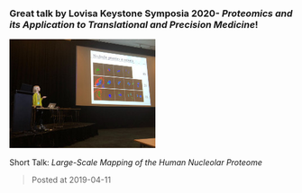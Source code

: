 ### Great talk by Lovisa Keystone Symposia 2020- *Proteomics and its Application to Translational and Precision Medicine*!
![image](./images/news_20190411.jpg)

Short Talk: *Large-Scale Mapping of the Human Nucleolar Proteome*

> Posted at 2019-04-11




